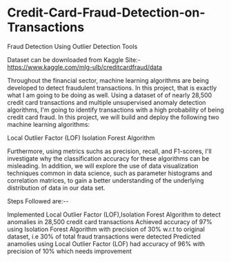 # Credit-Card-Fraud-Detection-on-Transactions
Fraud Detection Using Outlier Detection Tools

Dataset can be downloaded from Kaggle Site:-
https://www.kaggle.com/mlg-ulb/creditcardfraud/data


Throughout the financial sector, machine learning algorithms are being developed to detect fraudulent transactions. 
In this project, that is exactly what I am going to be doing as well. Using a dataset of of nearly 28,500 credit card transactions 
and multiple unsupervised anomaly detection algorithms, I'm going to identify transactions with a high probability of being credit card fraud. 
In this project, we will build and deploy the following two machine learning algorithms:

Local Outlier Factor (LOF)
Isolation Forest Algorithm

Furthermore, using metrics suchs as precision, recall, and F1-scores, I'll investigate why the classification accuracy for these algorithms 
can be misleading. In addition, we will explore the use of data visualization techniques common in data science, such as parameter histograms and correlation matrices, 
to gain a better understanding of the underlying distribution of data in our data set. 

Steps Followed are:--

Implemented Local Outlier Factor (LOF),Isolation Forest Algorithm to detect anomalies in 28,500 credit card transactions 
Achieved accuracy of 97% using Isolation Forest Algorithm with precision of 30% w.r.t to original dataset, i.e 30% of total fraud transactions
were detected
Predicted anamolies using Local Outlier Factor (LOF) had accuracy of 96% with precision of 10% which needs improvement 
